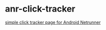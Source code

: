 # anr-click-tracker
[simple click tracker page for Android Netrunner](https://marckubischta.github.io/anr-click-tracker/clicks.html)
